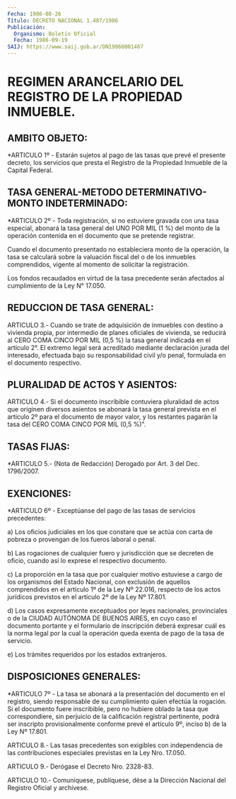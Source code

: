 ```yaml
---
Fecha: 1986-08-26
Título: DECRETO NACIONAL 1.487/1986
Publicación:
  Organismo: Boletín Oficial
  Fecha: 1986-09-19
SAIJ: https://www.saij.gob.ar/DN19860001487
---
```

# REGIMEN ARANCELARIO DEL REGISTRO DE LA PROPIEDAD INMUEBLE.

## AMBITO OBJETO:

<a id="1"></a>
*ARTICULO 1º - Estarán sujetos al pago de las tasas que prevé el presente decreto, los servicios que presta el Registro de la Propiedad Inmueble de la Capital Federal.

## TASA GENERAL-METODO DETERMINATIVO-MONTO INDETERMINADO:

<a id="2"></a>
*ARTICULO 2º - Toda registración, si no estuviere gravada con una tasa especial, abonará la tasa general del UNO POR MIL (1 %) del monto de la operación contenida en el documento que se pretende registrar.

Cuando el documento presentado no estableciera monto de la operación, la tasa se calculará sobre la valuación fiscal del o de los inmuebles comprendidos, vigente al momento de solicitar la registración.

Los fondos recaudados en virtud de la tasa precedente serán afectados al cumplimiento de la Ley N° 17.050.

## REDUCCION DE TASA GENERAL:

<a id="3"></a>
ARTICULO 3.- Cuando se trate de adquisición de inmuebles con destino a vivienda propia, por intermedio de planes oficiales de vivienda, se reducirá al CERO COMA CINCO POR MIL (0,5 %) la tasa general indicada en el artículo 2°. El extremo legal será acreditado mediante declaración jurada del interesado, efectuada bajo su responsabilidad civil y/o penal, formulada en el documento respectivo.

## PLURALIDAD DE ACTOS Y ASIENTOS:

<a id="4"></a>
ARTICULO 4.- Si el documento inscribible contuviera pluralidad de actos que originen diversos asientos se abonará la tasa general prevista en el artículo 2º para el documento de mayor valor, y los restantes pagarán la tasa del CERO COMA CINCO POR MIL (0,5 %)".

## TASAS FIJAS:

<a id="5"></a>
*ARTICULO 5.- (Nota de Redacción) Derogado por Art. 3 del Dec. 1796/2007.

## EXENCIONES:

<a id="6"></a>
*ARTICULO 6º - Exceptúanse del pago de las tasas de servicios precedentes:

a) Los oficios judiciales en los que constare que se actúa con carta de pobreza o provengan de los fueros laboral o penal.

b) Las rogaciones de cualquier fuero y jurisdicción que se decreten de oficio, cuando así lo exprese el respectivo documento.

c) La proporción en la tasa que por cualquier motivo estuviese a cargo de los organismos del Estado Nacional, con exclusión de aquellos comprendidos en el artículo 1º de la Ley Nº 22.016, respecto de los actos jurídicos previstos en el artículo 2º de la Ley Nº 17.801.

d) Los casos expresamente exceptuados por leyes nacionales, provinciales o de la CIUDAD AUTÓNOMA DE BUENOS AIRES, en cuyo caso el documento portante y el formulario de inscripción deberá expresar cuál es la norma legal por la cual la operación queda exenta de pago de la tasa de servicio.

e) Los trámites requeridos por los estados extranjeros.

## DISPOSICIONES GENERALES:

<a id="7"></a>
*ARTICULO 7º - La tasa se abonará a la presentación del documento en el registro, siendo responsable de su cumplimiento quien efectúa la rogación. Si el documento fuere inscribible, pero no hubiere oblado la tasa que correspondiere, sin perjuicio de la calificación registral pertinente, podrá ser inscripto provisionalmente conforme prevé el artículo 9º, inciso b) de la Ley Nº 17.801.

<a id="8"></a>
ARTICULO 8.- Las tasas precedentes son exigibles con independencia de las contribuciones especiales previstas en la Ley Nro. 17.050.

<a id="9"></a>
ARTICULO 9.- Derógase el Decreto Nro. 2328-83.

<a id="10"></a>
ARTICULO 10.- Comuníquese, publíquese, dése a la Dirección Nacional del Registro Oficial y archívese.